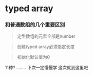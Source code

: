 # typed array

###  和普通数组的几个重要区别

>  定型数组的元素全部是number

> 创建typed array必须指定长度

>  初始化默认值为0



11种? ........ 下次一定慢慢学 这次就到这里吧